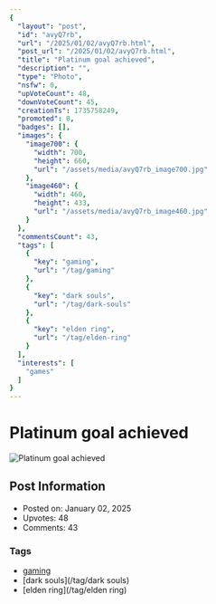 ```yaml
---
{
  "layout": "post",
  "id": "avyQ7rb",
  "url": "/2025/01/02/avyQ7rb.html",
  "post_url": "/2025/01/02/avyQ7rb.html",
  "title": "Platinum goal achieved",
  "description": "",
  "type": "Photo",
  "nsfw": 0,
  "upVoteCount": 48,
  "downVoteCount": 45,
  "creationTs": 1735758249,
  "promoted": 0,
  "badges": [],
  "images": {
    "image700": {
      "width": 700,
      "height": 660,
      "url": "/assets/media/avyQ7rb_image700.jpg"
    },
    "image460": {
      "width": 460,
      "height": 433,
      "url": "/assets/media/avyQ7rb_image460.jpg"
    }
  },
  "commentsCount": 43,
  "tags": [
    {
      "key": "gaming",
      "url": "/tag/gaming"
    },
    {
      "key": "dark souls",
      "url": "/tag/dark-souls"
    },
    {
      "key": "elden ring",
      "url": "/tag/elden-ring"
    }
  ],
  "interests": [
    "games"
  ]
}
---
```


# Platinum goal achieved

![Platinum goal achieved](/assets/media/avyQ7rb_image700.jpg)

## Post Information

- Posted on: January 02, 2025
- Upvotes: 48
- Comments: 43

### Tags

- [gaming](/tag/gaming)
- [dark souls](/tag/dark souls)
- [elden ring](/tag/elden ring)
